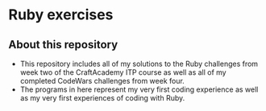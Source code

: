 # Ruby exercises

## About this repository
* This repository includes all of my solutions to the Ruby challenges from week two of the CraftAcademy ITP course as well as all of my completed CodeWars challenges from week four.  
* The programs in here represent my very first coding experience as well as my very first experiences of coding with Ruby.  

